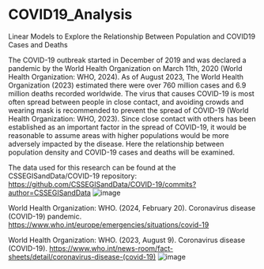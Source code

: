# COVID19_Analysis
Linear Models to Explore the Relationship Between Population and COVID19 Cases and Deaths 

The COVID-19 outbreak started in December of 2019 and was declared a pandemic by the World Health Organization on March 11th, 2020 (World Health Organization: WHO, 2024). As of August 2023, The World Health Organization (2023) estimated there were over 760 million cases and 6.9 million deaths recorded worldwide. The virus that causes COVID-19 is most often spread between people in close contact, and avoiding crowds and wearing mask is recommended to prevent the spread of COVID-19 (World Health Organization: WHO, 2023). Since close contact with others has been established as an important factor in the spread of COVID-19, it would be reasonable to assume areas with higher populations would be more adversely impacted by the disease. Here the relationship between population density and COVID-19 cases and deaths will be examined.

The data used for this research can be found at the CSSEGISandData/COVID-19 repository: https://github.com/CSSEGISandData/COVID-19/commits?author=CSSEGISandData
![image](https://github.com/grybkom/COVID19_Analysis/assets/13070778/b20eb8b9-2b6a-487a-9e78-4058be3dfeb6)

World Health Organization: WHO. (2024, February 20). Coronavirus disease (COVID-19) pandemic. https://www.who.int/europe/emergencies/situations/covid-19

World Health Organization: WHO. (2023, August 9). Coronavirus disease (COVID-19). https://www.who.int/news-room/fact-sheets/detail/coronavirus-disease-(covid-19)
![image](https://github.com/grybkom/COVID19_Analysis/assets/13070778/9637db1d-d2aa-4ce6-b83e-ce286ae1cf4e)


